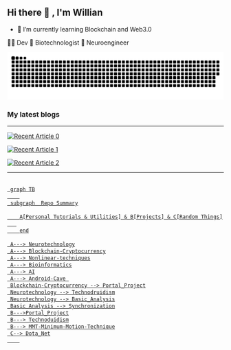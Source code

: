 
## Hi there 👋 , I'm Willian


- 🌱 I’m currently learning Blockchain and Web3.0



👨‍💻 Dev
🦠 Biotechnologist 
🧠 Neuroengineer


<picture>
  <source media="(prefers-color-scheme: dark)" srcset="https://raw.githubusercontent.com/will-bc/will-bc/output/github-contribution-grid-snake-dark.svg">
  <source media="(prefers-color-scheme: light)" srcset="https://raw.githubusercontent.com/will-bc/will-bc/output/github-contribution-grid-snake.svg">
  <img alt="github contribution grid snake animation" src="https://raw.githubusercontent.com/will-bc/will-bc/output/github-contribution-grid-snake.svg">
  </picture>
  
  ### My latest blogs
  
  _______________________________
  
  <a target="_blank" href="https://github-readme-medium-recent-article.vercel.app/medium/@willianbarelacosta/0"><img src="https://github-readme-medium-recent-article.vercel.app/medium/@willianbarelacosta/0" alt="Recent Article 0">
  
  <a target="_blank" href="https://github-readme-medium-recent-article.vercel.app/medium/@willianbarelacosta/1"><img src="https://github-readme-medium-recent-article.vercel.app/medium/@willianbarelacosta/1" alt="Recent Article 1">
    
  <a target="_blank" href="https://github-readme-medium-recent-article.vercel.app/medium/@willianbarelacosta/2"><img src="https://github-readme-medium-recent-article.vercel.app/medium/@willianbarelacosta/2" alt="Recent Article 2">

___________________________________


```mermaid

 graph TB
    
 subgraph  Repo Summary

    A[Personal Tutorials & Utilities] & B[Projects] & C[Random Things]
   
    end

 A---> Neurotechnology
 A---> Blockchain-Cryptocurrency
 A---> Nonlinear-techniques
 A---> Bioinformatics
 A---> AI
 A---> Android-Cave 
 Blockchain-Cryptocurrency --> Portal_Project
 Neurotechnology --> Technodruidism
 Neurotechnology --> Basic_Analysis
 Basic Analysis --> Synchronization
 B--->Portal_Project
 B---> Technoduidism
 B---> MMT-Minimum-Motion-Technique
 C--> Dota_Net
    
 ```
